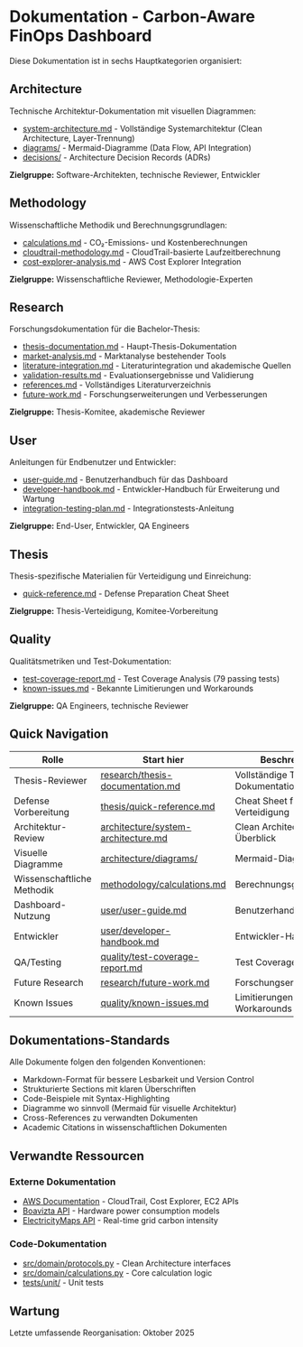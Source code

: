 # Dokumentation - Carbon-Aware FinOps Dashboard

Diese Dokumentation ist in sechs Hauptkategorien organisiert:

## Architecture
Technische Architektur-Dokumentation mit visuellen Diagrammen:
- [system-architecture.md](architecture/system-architecture.md) - Vollständige Systemarchitektur (Clean Architecture, Layer-Trennung)
- [diagrams/](architecture/diagrams/) - Mermaid-Diagramme (Data Flow, API Integration)
- [decisions/](architecture/decisions/) - Architecture Decision Records (ADRs)

**Zielgruppe:** Software-Architekten, technische Reviewer, Entwickler

## Methodology
Wissenschaftliche Methodik und Berechnungsgrundlagen:
- [calculations.md](methodology/calculations.md) - CO₂-Emissions- und Kostenberechnungen
- [cloudtrail-methodology.md](methodology/cloudtrail-methodology.md) - CloudTrail-basierte Laufzeitberechnung
- [cost-explorer-analysis.md](methodology/cost-explorer-analysis.md) - AWS Cost Explorer Integration

**Zielgruppe:** Wissenschaftliche Reviewer, Methodologie-Experten

## Research
Forschungsdokumentation für die Bachelor-Thesis:
- [thesis-documentation.md](research/thesis-documentation.md) - Haupt-Thesis-Dokumentation
- [market-analysis.md](research/market-analysis.md) - Marktanalyse bestehender Tools
- [literature-integration.md](research/literature-integration.md) - Literaturintegration und akademische Quellen
- [validation-results.md](research/validation-results.md) - Evaluationsergebnisse und Validierung
- [references.md](research/references.md) - Vollständiges Literaturverzeichnis
- [future-work.md](research/future-work.md) - Forschungserweiterungen und Verbesserungen

**Zielgruppe:** Thesis-Komitee, akademische Reviewer

## User
Anleitungen für Endbenutzer und Entwickler:
- [user-guide.md](user/user-guide.md) - Benutzerhandbuch für das Dashboard
- [developer-handbook.md](user/developer-handbook.md) - Entwickler-Handbuch für Erweiterung und Wartung
- [integration-testing-plan.md](user/integration-testing-plan.md) - Integrationstests-Anleitung

**Zielgruppe:** End-User, Entwickler, QA Engineers

## Thesis
Thesis-spezifische Materialien für Verteidigung und Einreichung:
- [quick-reference.md](thesis/quick-reference.md) - Defense Preparation Cheat Sheet

**Zielgruppe:** Thesis-Verteidigung, Komitee-Vorbereitung

## Quality
Qualitätsmetriken und Test-Dokumentation:
- [test-coverage-report.md](quality/test-coverage-report.md) - Test Coverage Analysis (79 passing tests)
- [known-issues.md](quality/known-issues.md) - Bekannte Limitierungen und Workarounds

**Zielgruppe:** QA Engineers, technische Reviewer

## Quick Navigation

| Rolle | Start hier | Beschreibung |
|-------|------------|--------------|
| Thesis-Reviewer | [research/thesis-documentation.md](research/thesis-documentation.md) | Vollständige Thesis-Dokumentation |
| Defense Vorbereitung | [thesis/quick-reference.md](thesis/quick-reference.md) | Cheat Sheet für Verteidigung |
| Architektur-Review | [architecture/system-architecture.md](architecture/system-architecture.md) | Clean Architecture Überblick |
| Visuelle Diagramme | [architecture/diagrams/](architecture/diagrams/) | Mermaid-Diagramme |
| Wissenschaftliche Methodik | [methodology/calculations.md](methodology/calculations.md) | Berechnungsgrundlagen |
| Dashboard-Nutzung | [user/user-guide.md](user/user-guide.md) | Benutzerhandbuch |
| Entwickler | [user/developer-handbook.md](user/developer-handbook.md) | Entwickler-Handbuch |
| QA/Testing | [quality/test-coverage-report.md](quality/test-coverage-report.md) | Test Coverage Report |
| Future Research | [research/future-work.md](research/future-work.md) | Forschungserweiterungen |
| Known Issues | [quality/known-issues.md](quality/known-issues.md) | Limitierungen & Workarounds |

## Dokumentations-Standards

Alle Dokumente folgen den folgenden Konventionen:
- Markdown-Format für bessere Lesbarkeit und Version Control
- Strukturierte Sections mit klaren Überschriften
- Code-Beispiele mit Syntax-Highlighting
- Diagramme wo sinnvoll (Mermaid für visuelle Architektur)
- Cross-References zu verwandten Dokumenten
- Academic Citations in wissenschaftlichen Dokumenten

## Verwandte Ressourcen

### Externe Dokumentation
- [AWS Documentation](https://docs.aws.amazon.com/) - CloudTrail, Cost Explorer, EC2 APIs
- [Boavizta API](https://doc.api.boavizta.org/) - Hardware power consumption models
- [ElectricityMaps API](https://static.electricitymaps.com/api/docs/index.html) - Real-time grid carbon intensity

### Code-Dokumentation
- [src/domain/protocols.py](../src/domain/protocols.py) - Clean Architecture interfaces
- [src/domain/calculations.py](../src/domain/calculations.py) - Core calculation logic
- [tests/unit/](../tests/unit/) - Unit tests

## Wartung

Letzte umfassende Reorganisation: Oktober 2025
